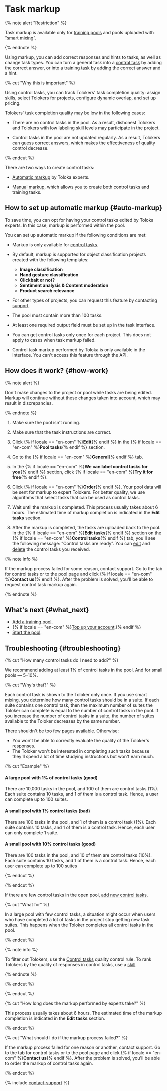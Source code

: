 # Task markup

{% note alert "Restriction" %}

Task markup is available only for [training pools](train.md) and pools uploaded with [“smart mixing”](distribute-tasks-by-pages.md#smart-mixing).

{% endnote %}

Using markup, you can add correct responses and hints to tasks, as well as change task types. You can turn a general task into a [control task](../../glossary.md#control-task) by adding the correct answer, or into a [training task](../../glossary.md#training-task) by adding the correct answer and a hint.

{% cut "Why this is important" %}

Using control tasks, you can track Tolokers' task completion quality: assign skills, select Tolokers for projects, configure dynamic overlap, and set up pricing.

Tolokers' task completion quality may be low in the following cases:

- There are no control tasks in the pool. As a result, dishonest Tolokers and Tolokers with low labeling skill levels may participate in the project.

- Control tasks in the pool are not updated regularly. As a result, Tolokers can guess correct answers, which makes the effectiveness of quality control decrease.

{% endcut %}

There are two ways to create control tasks:

- [Automatic markup](#auto-markup) by Toloka experts.

- [Manual markup](task-markup-by-yourself.md), which allows you to create both control tasks and training tasks.

## How to set up automatic markup {#auto-markup}

To save time, you can opt for having your control tasks edited by Toloka experts. In this case, markup is performed within the pool.

You can set up automatic markup if the following conditions are met:

- Markup is only available for [control tasks](../../glossary.md#control-task).

- By default, markup is supported for object classification projects created with the following templates:

    - **Image classification**
    - **Hand gesture classification**
    - **Clickbait or not?**
    - **Sentiment analysis & Content moderation**
    - **Product search relevance**

- For other types of projects, you can request this feature by contacting [support](../troubleshooting/support.md).

- The pool must contain more than 100 tasks.

- At least one required output field must be set up in the task interface.

- You can get control tasks only once for each project. This does not apply to cases when task markup failed.

- Control task markup performed by Toloka is only available in the interface. You can't access this feature through the API.

## How does it work? {#how-work}

{% note alert %}

Don't make changes to the project or pool while tasks are being edited. Markup will continue without these changes taken into account, which may result in discrepancies.

{% endnote %}

1. Make sure the pool isn't running.

1. Make sure that the task instructions are correct.

1. Click {% if locale == "en-com" %}**Edit**{% endif %} in the {% if locale == "en-com" %}**Pool tasks**{% endif %} section.

1. Go to the {% if locale == "en-com" %}**General**{% endif %} tab.

1. In the {% if locale == "en-com" %}**We can label control tasks for you**{% endif %} section, click {% if locale == "en-com" %}**Try it for free**{% endif %}.

1. Click {% if locale == "en-com" %}**Order**{% endif %}. Your pool data will be sent for markup to expert Tolokers. For better quality, we use algorithms that select tasks that can be used as control tasks.

1. Wait until the markup is completed. This process usually takes about 6 hours. The estimated time of markup completion is indicated in the **Edit tasks** section.

1. After the markup is completed, the tasks are uploaded back to the pool. In the {% if locale == "en-com" %}**Edit tasks**{% endif %} section on the {% if locale == "en-com" %}**Control tasks**{% endif %} tab, you'll see the following message: “Control tasks are ready”. You can [edit](task-markup-by-yourself.md#task-edit) and [delete](task-markup-by-yourself.md#delete-task) the control tasks you received.

{% note info %}

If the markup process failed for some reason, contact support. Go to the tab for control tasks or to the pool page and click {% if locale == "en-com" %}**Contact us**{% endif %}. After the problem is solved, you'll be able to request control task markup again.

{% endnote %}

## What's next {#what_next}

- [Add a training pool](train.md).
- {% if locale == "en-com" %}[Top up your account](refill.md).{% endif %}
- [Start the pool](pool-run-and-stop.md).

## Troubleshooting {#troubleshooting}

{% cut "How many control tasks do I need to add?" %}

We recommend adding at least 1% of control tasks in the pool. And for small pools — 5–10%.

{% cut "Why's that?" %}

Each control task is shown to the Toloker only once. If you use smart mixing, you determine how many control tasks should be in a suite. If each suite contains one control task, then the maximum number of suites the Toloker can complete is equal to the number of control tasks in the pool. If you increase the number of control tasks in a suite, the number of suites available to the Toloker decreases by the same number.

There shouldn't be too few pages available. Otherwise:

- You won't be able to correctly evaluate the quality of the Toloker's responses.
- The Toloker won't be interested in completing such tasks because they'll spend a lot of time studying instructions but won't earn much.

{% cut "Example" %}

#### A large pool with 1% of control tasks (good)

There are 10,000 tasks in the pool, and 100 of them are control tasks (1%). Each suite contains 10 tasks, and 1 of them is a control task. Hence, a user can complete up to 100 suites.

#### A small pool with 1% control tasks (bad)

There are 100 tasks in the pool, and 1 of them is a control task (1%). Each suite contains 10 tasks, and 1 of them is a control task. Hence, each user can only complete 1 suite.

#### A small pool with 10% control tasks (good)

There are 100 tasks in the pool, and 10 of them are control tasks (10%). Each suite contains 10 tasks, and 1 of them is a control task. Hence, each user can complete up to 100 suites

{% endcut %}

{% endcut %}

If there are few control tasks in the open pool, [add new control tasks](../troubleshooting/pool-setup.md#add-gs).

{% cut "What for" %}

In a large pool with few control tasks, a situation might occur when users who have completed a lot of tasks in the project stop getting new task suites. This happens when the Toloker completes all control tasks in the pool.

{% endcut %}

{% note info %}

To filter out Tolokers, use the [Control tasks](control.md) quality control rule. To rank Tolokers by the quality of responses in control tasks, use a [skill](nav.md).

{% endnote %}

{% endcut %}

{% endcut %}

{% cut "How long does the markup performed by experts take?" %}

This process usually takes about 6 hours. The estimated time of the markup completion is indicated in the **Edit tasks** section.

{% endcut %}

{% cut "What should I do if the markup process failed?" %}

If the markup process failed for one reason or another, contact support. Go to the tab for control tasks or to the pool page and click {% if locale == "en-com" %}**Contact us**{% endif %}. After the problem is solved, you'll be able to order the markup of control tasks again.

{% endcut %}

{% include [contact-support](../_includes/contact-support-help.md) %}